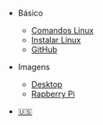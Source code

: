 * Básico
  * [Comandos Linux](ComandosLinux.md)
  * [Instalar Linux](InstalacaoSO.md)
  * [GitHub](GitHub.md)

* Imagens
  * [Desktop](Imagens.md)
  * [Rapberry Pi](Raspberry.md)

* [:us:](/us/)